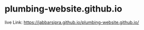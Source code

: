 # plumbing-website.github.io


live Link:
https://jabbarsipra.github.io/plumbing-website.github.io/
